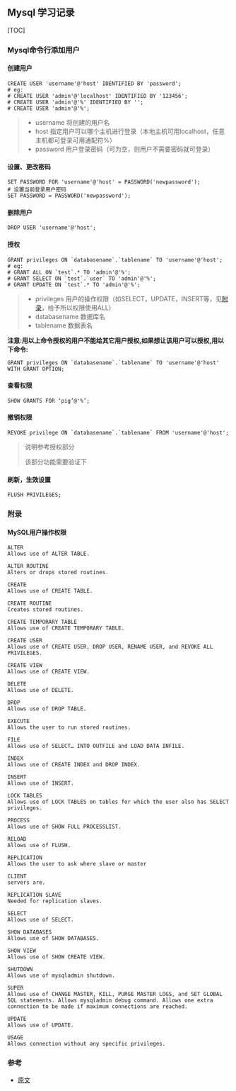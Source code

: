 ## Mysql 学习记录

[TOC]

### Mysql命令行添加用户



#### 创建用户

```mysql
CREATE USER 'username'@'host' IDENTIFIED BY 'password';
# eg:
# CREATE USER 'admin'@'localhost' IDENTIFIED BY '123456';
# CREATE USER 'admin'@'%' IDENTIFIED BY '';
# CREATE USER 'admin'@'%';
```

> + username 将创建的用户名
> + host 指定用户可以哪个主机进行登录（本地主机可用localhost，任意主机都可登录可用通配符%）
> + password 用户登录密码（可为空，则用户不需要密码就可登录）



#### 设置、更改密码

```mysql
SET PASSWORD FOR 'username'@'host' = PASSWORD('newpassword');
# 设置当前登录用户密码
SET PASSWORD = PASSWORD('newpassword');
```



#### 删除用户

```mysql
DROP USER 'username'@'host';
```



#### 授权

```mysql
GRANT privileges ON `databasename`.`tablename` TO 'username'@'host';
# eg:
# GRANT ALL ON `test`.* TO 'admin'@'%';
# GRANT SELECT ON `test`.`user` TO 'admin'@'%';
# GRANT UPDATE ON `test`.* TO 'admin'@'%';
```

> + privileges 用户的操作权限（如SELECT，UPDATE，INSERT等，见[附录](#附录)，给予所以权限使用ALL）
> + databasename 数据库名
> + tablename 数据表名

​	**注意:用以上命令授权的用户不能给其它用户授权,如果想让该用户可以授权,用以下命令:**

```mysql
GRANT privileges ON `databasename`.`tablename` TO 'username'@'host' WITH GRANT OPTION;
```



#### 查看权限

```mysql
SHOW GRANTS FOR ‘pig’@'%’; 
```



#### 撤销权限

```mysql
REVOKE privilege ON `databasename`.`tablename` FROM 'username'@'host';
```

> 说明参考授权部分
>
> 该部分功能需要验证下



#### 刷新，生效设置

```mysql
FLUSH PRIVILEGES;
```



### 附录

#### MySQL用户操作权限

```mysql
ALTER
Allows use of ALTER TABLE. 
    
ALTER ROUTINE 
Alters or drops stored routines. 
    
CREATE
Allows use of CREATE TABLE. 
    
CREATE ROUTINE 
Creates stored routines. 
    
CREATE TEMPORARY TABLE
Allows use of CREATE TEMPORARY TABLE. 
    
CREATE USER
Allows use of CREATE USER, DROP USER, RENAME USER, and REVOKE ALL PRIVILEGES. 
    
CREATE VIEW
Allows use of CREATE VIEW. 
    
DELETE
Allows use of DELETE. 
    
DROP
Allows use of DROP TABLE. 
    
EXECUTE
Allows the user to run stored routines. 
    
FILE 
Allows use of SELECT… INTO OUTFILE and LOAD DATA INFILE. 
    
INDEX
Allows use of CREATE INDEX and DROP INDEX. 
    
INSERT
Allows use of INSERT. 
    
LOCK TABLES 
Allows use of LOCK TABLES on tables for which the user also has SELECT privileges. 
    
PROCESS 
Allows use of SHOW FULL PROCESSLIST. 
    
RELOAD 
Allows use of FLUSH. 
    
REPLICATION 
Allows the user to ask where slave or master 
    
CLIENT 
servers are. 
    
REPLICATION SLAVE 
Needed for replication slaves. 
    
SELECT
Allows use of SELECT. 
    
SHOW DATABASES 
Allows use of SHOW DATABASES. 
    
SHOW VIEW
Allows use of SHOW CREATE VIEW. 
    
SHUTDOWN 
Allows use of mysqladmin shutdown. 
    
SUPER 
Allows use of CHANGE MASTER, KILL, PURGE MASTER LOGS, and SET GLOBAL SQL statements. Allows mysqladmin debug command. Allows one extra connection to be made if maximum connections are reached. 
    
UPDATE
Allows use of UPDATE. 
    
USAGE 
Allows connection without any specific privileges.
```



### 参考

+ [原文](https://my.oschina.net/stategrace/blog/202377)

